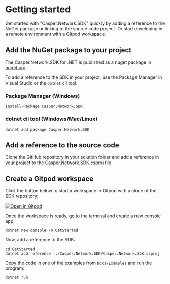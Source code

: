 # Getting started

Get started with "Casper.Network.SDK" quickly by adding a reference to the NuGet package or linking to the source code project. Or start developing in a remote environment with a Gitpod workspace.

## Add the NuGet package to your project

The Casper.Network.SDK for .NET is published as a nuget package in [nuget.org](https://www.nuget.org/packages/Casper.Network.SDK).

To add a reference to the SDK in your project, use the Package Manager in Visual Studio or the `dotnet` cli tool.

### Package Manager (Windows)
```
Install-Package Casper.Network.SDK
``` 

### dotnet cli tool (Windows/Mac/Linux)
```
dotnet add package Casper.Network.SDK
``` 

## Add a reference to the source code

Clone the GitHub repository in your solution folder and add a reference in your project to the Casper.Network.SDK.csproj file. 

## Create a Gitpod workspace

Click the button below to start a workspace in Gitpod with a clone of the SDK repository:

[![Open in Gitpod](https://gitpod.io/button/open-in-gitpod.svg)](https://gitpod.io/#https://github.com/make-software/casper-net-sdk)

Once the workspace is ready, go to the terminal and create a new console app:

```
dotnet new console -o GetStarted
```

Now, add a reference to the SDK:

```
cd GetStarted
dotnet add reference ../Casper.Network.SDK/Casper.Network.SDK.csproj
```

Copy the code in one of the examples from `Docs\Examples` and run the program:

```
dotnet run
```

